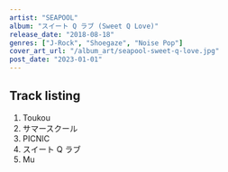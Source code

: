 ```yaml
---
artist: "SEAPOOL"
album: "スイート Q ラブ (Sweet Q Love)"
release_date: "2018-08-18"
genres: ["J-Rock", "Shoegaze", "Noise Pop"]
cover_art_url: "/album_art/seapool-sweet-q-love.jpg"
post_date: "2023-01-01"
---
```


## Track listing

1. Toukou
2. サマースクール
3. PICNIC
4. スイート Q ラブ
5. Mu
